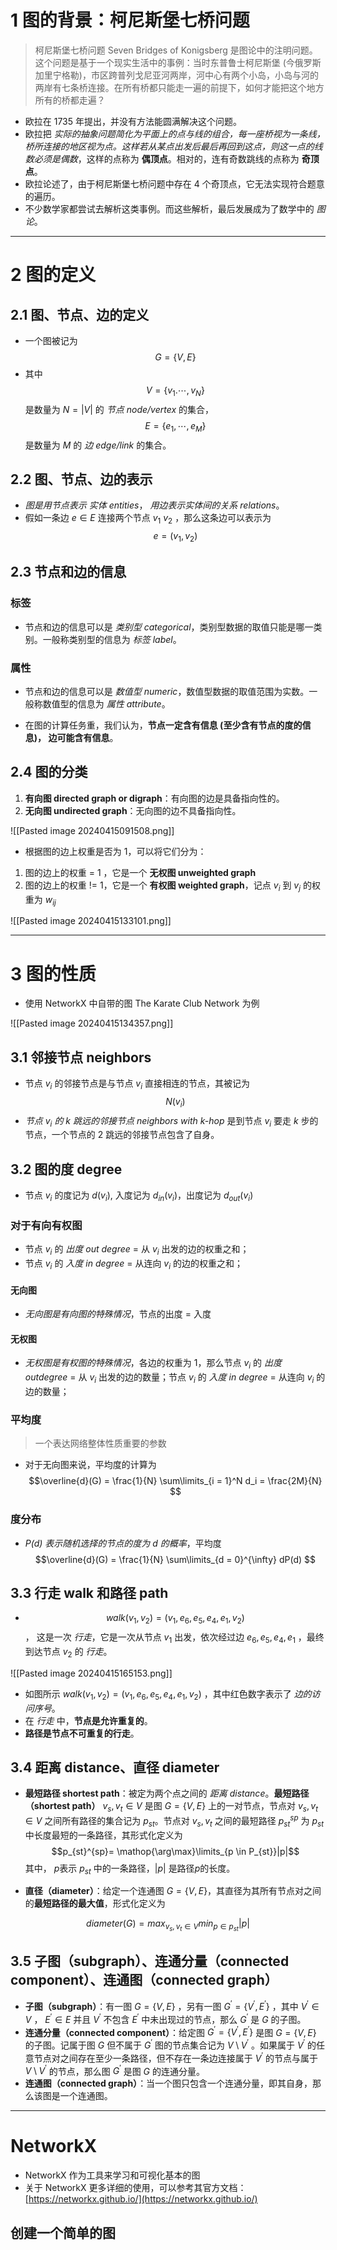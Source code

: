 # 1 图的背景：柯尼斯堡七桥问题

> 柯尼斯堡七桥问题 Seven Bridges of Konigsberg  是图论中的注明问题。
>  这个问题是基于一个现实生活中的事例：当时东普鲁士柯尼斯堡 (今俄罗斯加里宁格勒)，市区跨普列戈尼亚河两岸，河中心有两个小岛，小岛与河的两岸有七条桥连接。在所有桥都只能走一遍的前提下，如何才能把这个地方所有的桥都走遍？

-  欧拉在 1735 年提出，并没有方法能圆满解决这个问题。
-  欧拉把 _实际的抽象问题简化为平面上的点与线的组合，每一座桥视为一条线，桥所连接的地区视为点。这样若从某点出发后最后再回到这点，则这一点的线数必须是偶数_，这样的点称为 __偶顶点__。相对的，连有奇数跳线的点称为 __奇顶点__。
-  欧拉论述了，由于柯尼斯堡七桥问题中存在 4 个奇顶点，它无法实现符合题意的遍历。
-  不少数学家都尝试去解析这类事例。而这些解析，最后发展成为了数学中的 _图论_。

---

# 2 图的定义

## 2.1 图、节点、边的定义

-  一个图被记为 $$G = \{V, E\}$$
-  其中 $$V = \{v_1. \cdots, v_N\}$$ 是数量为 $N = |V|$  的 _节点 node/vertex_ 的集合， $$E = \{e_1, \cdots, e_M\}$$ 是数量为 $M$ 的 _边 edge/link_ 的集合。

## 2.2 图、节点、边的表示

-  _图是用节点表示 实体 entities_， _用边表示实体间的关系 relations_。
-  假如一条边 $e \in E$ 连接两个节点 $v_1$  $v_2$ ，那么这条边可以表示为 $$e = (v_1, v_2)$$

## 2.3 节点和边的信息

### 标签

-  节点和边的信息可以是 _类别型 categorical_，类别型数据的取值只能是哪一类别。一般称类别型的信息为 _标签 label_。

### 属性

-  节点和边的信息可以是 _数值型 numeric_，数值型数据的取值范围为实数。一般称数值型的信息为 _属性 attribute_。

-  在图的计算任务重，我们认为，__节点一定含有信息 (至少含有节点的度的信息)， 边可能含有信息__。

## 2.4 图的分类

1.  __有向图 directed graph or digraph__：有向图的边是具备指向性的。
2.  __无向图 undirected graph__：无向图的边不具备指向性。

![[Pasted image 20240415091508.png]]

-   根据图的边上权重是否为 1，可以将它们分为：
1. 图的边上的权重 = 1 ，它是一个 __无权图 unweighted graph__
2.  图的边上的权重 != 1，它是一个 __有权图 weighted graph__，记点 $v_i$ 到 $v_j$ 的权重为 $w_{ij}$

![[Pasted image 20240415133101.png]]

---

# 3 图的性质

-  使用 NetworkX 中自带的图 The Karate Club Network 为例

![[Pasted image 20240415134357.png]]

## 3.1 邻接节点 neighbors

-  节点 $v_i$ 的邻接节点是与节点 $v_i$ 直接相连的节点，其被记为 $$N(v_i)$$
-  _节点 $v_i$ 的 $k$ 跳远的邻接节点 neighbors with k-hop_ 是到节点 $v_i$ 要走 $k$ 步的节点，一个节点的 2 跳远的邻接节点包含了自身。

## 3.2 图的度 degree

-  节点 $v_i$ 的度记为 $d(v_i)$, 入度记为 $d_{in}(v_i)$，出度记为 $d_{out}(v_i)$

### 对于有向有权图

-  节点 $v_i$ 的 _出度 out degree_ = 从 $v_i$ 出发的边的权重之和；
-  节点 $v_i$ 的 _入度 in degree_ = 从连向 $v_i$ 的边的权重之和；

#### 无向图

-  _无向图是有向图的特殊情况_，节点的出度 = 入度

#### 无权图

-  _无权图是有权图的特殊情况_，各边的权重为 1，那么节点 $v_i$ 的 _出度 outdegree_  = 从 $v_i$ 出发的边的数量；节点 $v_i$ 的 _入度 in degree_ = 从连向 $v_i$ 的边的数量；

### 平均度

>  一个表达网络整体性质重要的参数

-  对于无向图来说，平均度的计算为 $$\overline{d}(G) = \frac{1}{N}​ \sum\limits_{i = 1}^N ​d_i ​= \frac{2M}{N}​$$

### 度分布

-  _$P(d)$ 表示随机选择的节点的度为 $d$ 的概率_，平均度 $$\overline{d}(G) = \frac{1}{N}​ \sum\limits_{d = 0}^{\infty} ​dP(d) $$

## 3.3 行走 walk 和路径 path

-  $$walk(v_1, v_2) = (v_1, e_6, e_5, e_4, e_1, v_2)$$， 这是一次 _行走_，它是一次从节点 $v_1$ 出发，依次经过边 $e_6, e_5, e_4, e_1$ ，最终到达节点 $v_2$ 的 _行走_。

![[Pasted image 20240415165153.png]]

-  如图所示 $walk(v_1, v_2) = (v_1, e_6, e_5, e_4, e_1, v_2)$ ，其中红色数字表示了 _边的访问序号_。
-  在 _行走_ 中，__节点是允许重复的__。
-  __路径是节点不可重复的行走__。

## 3.4 距离 distance、直径 diameter

-  __最短路径 shortest path__：被定为两个点之间的 _距离 distance_。**最短路径（shortest path）** $v_{s}, v_{t} \in {V}$ 是图 ${G}=\{{V}, {E}\}$ 上的一对节点，节点对 $v_{s}, v_{t} \in {V}$ 之间所有路径的集合记为 $p_{st}$。节点对 $v_{s}, v_{t}$ 之间的最短路径 $p_{st}^{sp}$ 为 $p_{st}$ 中长度最短的一条路径，其形式化定义为
$$p_{st}^{sp}= \mathop{\arg\max}\limits_{p \in P_{st}}|p|$$
其中， $p$表示  $p_{st}$ 中的一条路径，$|p|$ 是路径$p$的长度。

- **直径（diameter）**：给定一个连通图 ${G}=\{{V}, {E}\}$，其直径为其所有节点对之间的**最短路径的最大值**，形式化定义为

$$
diameter({G})=max_{v_{s}, v_{t} \in {V}} min_{p \in p_{s t}}|p|
$$

## 3.5 子图（subgraph）、连通分量（connected component）、连通图（connected graph）

- **子图（subgraph）**：有一图 ${G}=\{{V}, {E}\}$ ，另有一图 ${G}^{\prime}=\{{V}^{\prime}, {E}^{\prime}\}$ ，其中 ${V}^{\prime} \in {V}$ ， ${E}^{\prime} \in {E}$ 并且 ${V}^{\prime}$ 不包含 ${E}^{\prime}$ 中未出现过的节点，那么 ${G}^{\prime}$ 是 ${G}$ 的子图。
- **连通分量（connected component）**：给定图 ${G}^{\prime}=\{{V}^{\prime}, {E}^{\prime}\}$ 是图 ${G}=\{{V}, {E}\}$ 的子图。记属于图 ${G}$ 但不属于 ${G}^{\prime}$ 图的节点集合记为 ${V} \setminus {V}^{\prime}$ 。如果属于 ${V}^{\prime}$ 的任意节点对之间存在至少一条路径，但不存在一条边连接属于 ${V}^{\prime}$ 的节点与属于 ${V} \setminus {V}^{\prime}$ 的节点，那么图 ${G}^{\prime}$ 是图 ${G}$ 的连通分量。
- **连通图（connected graph）**：当一个图只包含一个连通分量，即其自身，那么该图是一个连通图。

---

# NetworkX

-  NetworkX 作为工具来学习和可视化基本的图
-  关于 NetworkX 更多详细的使用，可以参考其官方文档：[https://networkx.github.io/](https://networkx.github.io/)

## 创建一个简单的图
